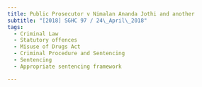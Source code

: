 ```yaml
---
title: Public Prosecutor v Nimalan Ananda Jothi and another 
subtitle: "[2018] SGHC 97 / 24\_April\_2018"
tags:
  - Criminal Law
  - Statutory offences
  - Misuse of Drugs Act
  - Criminal Procedure and Sentencing
  - Sentencing
  - Appropriate sentencing framework

---
```


